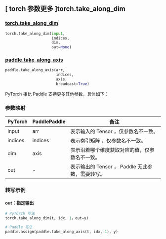 ## [ torch 参数更多 ]torch.take_along_dim

### [torch.take_along_dim](https://pytorch.org/docs/stable/generated/torch.take_along_dim.html?highlight=torch+take_along_dim#torch.take_along_dim)

```python
torch.take_along_dim(input,
                     indices,
                     dim,
                     out=None)
```

### [paddle.take_along_axis](https://www.paddlepaddle.org.cn/documentation/docs/zh/develop/api/paddle/take_along_axis_cn.html)

```python
paddle.take_along_axis(arr,
                       indices,
                       axis,
                       broadcast=True)
```

PyTorch 相比 Paddle 支持更多其他参数，具体如下：
### 参数映射
| PyTorch       | PaddlePaddle | 备注                                                   |
| ------------- | ------------ | ------------------------------------------------------ |
| input          | arr     | 表示输入的 Tensor ，仅参数名不一致。                                     |
| indices    | indices   | 表示索引矩阵 ，仅参数名不一致。                              |
| dim        | axis      | 表示沿着哪个维度获取对应的值，仅参数名不一致。                 |
| out    | - | 表示输出的 Tensor ， Paddle 无此参数，需要转写。 |

### 转写示例

#### out：指定输出

```python
# PyTorch 写法
torch.take_along_dim(t, idx, 1，out=y)

# Paddle 写法
paddle.assign(paddle.take_along_axis(t, idx, 1), y)
```
